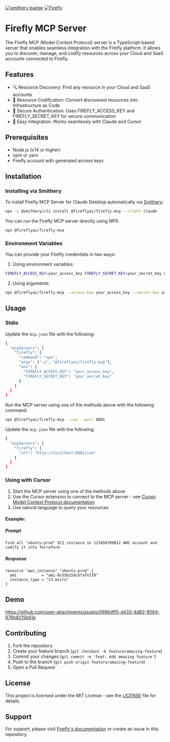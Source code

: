 [![smithery badge](https://smithery.ai/badge/@fireflyai/firefly-mcp)](https://smithery.ai/server/@fireflyai/firefly-mcp)
[![Firefly](https://infralight-templates-public.s3.amazonaws.com/company-logos/firefly_logo_white.png)](https://firefly.ai)

# Firefly MCP Server

The Firefly MCP (Model Context Protocol) server is a TypeScript-based server that enables seamless integration with the Firefly platform. It allows you to discover, manage, and codify resources across your Cloud and SaaS accounts connected to Firefly.

## Features

- 🔍 Resource Discovery: Find any resource in your Cloud and SaaS accounts
- 📝 Resource Codification: Convert discovered resources into Infrastructure as Code
- 🔐 Secure Authentication: Uses FIREFLY_ACCESS_KEY and FIREFLY_SECRET_KEY for secure communication
- 🚀 Easy Integration: Works seamlessly with Claude and Cursor

## Prerequisites

- Node.js (v14 or higher)
- npm or yarn
- Firefly account with generated access keys

## Installation

### Installing via Smithery

To install Firefly MCP Server for Claude Desktop automatically via [Smithery](https://smithery.ai/server/@fireflyai/firefly-mcp):

```bash
npx -y @smithery/cli install @fireflyai/firefly-mcp --client claude
```

You can run the Firefly MCP server directly using NPX:

```bash
npx @fireflyai/firefly-mcp
```

### Environment Variables

You can provide your Firefly credentials in two ways:

1. Using environment variables:
```bash
FIREFLY_ACCESS_KEY=your_access_key FIREFLY_SECRET_KEY=your_secret_key npx @fireflyai/firefly-mcp
```

2. Using arguments:
```bash
npx @fireflyai/firefly-mcp --access-key your_access_key --secret-key your_secret_key
```

## Usage

### Stdio

Update the `mcp.json` file with the following:  
```bash
{
  "mcpServers": {
    "firefly": {
      "command": "npx",
      "args": ["-y", "@fireflyai/firefly-mcp"],
      "env": {
        "FIREFLY_ACCESS_KEY": "your_access_key",
        "FIREFLY_SECRET_KEY": "your_secret_key"
      }
    }
  }
}
```

Run the MCP server using one of the methods above with the following command:
```bash
npx @fireflyai/firefly-mcp --sse --port 6001
```

Update the `mcp.json` file with the following:
```bash
{
  "mcpServers": {
    "firefly": {
      "url": "http://localhost:6001/sse"
    }
  }
}
```

### Using with Cursor

1. Start the MCP server using one of the methods above
2. Use the Cursor extension to connect to the MCP server - see [Cursor Model Context Protocol documentation](https://docs.cursor.com/context/model-context-protocol)
3. Use natural language to query your resources

#### Example:

##### Prompt 
```
Find all "ubuntu-prod" EC2 instance in 123456789012 AWS account and codify it into Terraform
```

##### Response
```
resource "aws_instance" "ubuntu-prod" {
  ami           = "ami-0c55b159cbfafe1f0"
  instance_type = "t3.micro"
}
```

## Demo

https://github.com/user-attachments/assets/0986dff5-d433-4d82-9564-876b8215b61e

## Contributing

1. Fork the repository
2. Create your feature branch (`git checkout -b feature/amazing-feature`)
3. Commit your changes (`git commit -m 'feat: Add amazing feature'`)
4. Push to the branch (`git push origin feature/amazing-feature`)
5. Open a Pull Request

## License

This project is licensed under the MIT License - see the [LICENSE](LICENSE) file for details.

## Support

For support, please visit [Firefly's documentation](https://docs.firefly.ai/firefly-docs) or create an issue in this repository.
